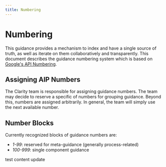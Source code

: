 ```yaml
---
title: Numbering
---
```


# Numbering

This guidance provides a mechanism to index and have a single source of truth, as well as iterate on them
collaboratively and transparently. This document describes the guidance numbering system which is based on
[Google's API Numbering](https://google.aip.dev/2).

## Assigning AIP Numbers

The Clarity team is responsible for assigning guidance numbers. The team may decide to reserve a specific of numbers for
grouping guidance. Beyond this, numbers are assigned arbitrarily. In general, the team will simply use the next
available number.

## Number Blocks

Currently recognized blocks of guidance numbers are:

- *1-99*: reserved for meta-guidance (generally process-related)
- *100-999*: single component guidance

test content update
